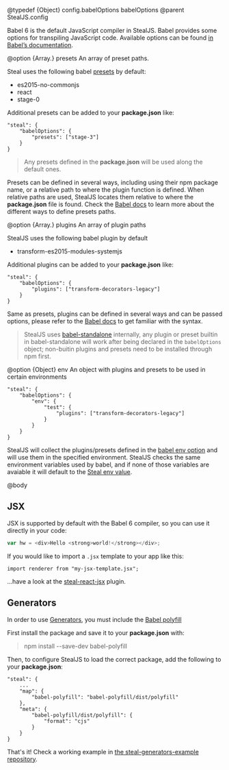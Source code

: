 @typedef {Object} config.babelOptions babelOptions
@parent StealJS.config

Babel 6 is the default JavaScript compiler in StealJS.
Babel provides some options for transpiling JavaScript code.
Available options can be found [in Babel’s documentation](https://babeljs.io/docs/usage/options/).

@option {Array.<String>} presets An array of preset paths.

Steal uses the following babel [presets](https://babeljs.io/docs/plugins/#presets) by default:

- es2015-no-commonjs
- react
- stage-0

Additional presets can be added to your __package.json__ like:

```
"steal": {
    "babelOptions": {
		"presets": ["stage-3"]
	}
}
```

> Any presets defined in the __package.json__ will be used along the default ones.

Presets can be defined in several ways, including using their npm package name, or a relative
path to where the plugin function is defined. When relative paths are used, StealJS locates
them relative to where the __package.json__ file is found. Check the [Babel docs](https://babeljs.io/docs/plugins/#plugin-preset-paths) to learn more about the different ways to define presets paths.

@option {Array.<String>} plugins An array of plugin paths

StealJS uses the following babel plugin by default 

- transform-es2015-modules-systemjs

Additional plugins can be added to your __package.json__ like:

```
"steal": {
    "babelOptions": {
		"plugins": ["transform-decorators-legacy"]
	}
}
```

Same as presets, plugins can be defined in several ways and can be passed options,
please refer to the [Babel docs](https://babeljs.io/docs/plugins/#plugin-preset-options)
to get familiar with the syntax.

> StealJS uses [babel-standalone](https://github.com/babel/babel-standalone) internally, 
any plugin or preset builtin in babel-standalone will work after being declared in the `babelOptions` object; 
non-buitin plugins and presets need to be installed through npm first.

@option {Object} env An object with plugins and presets to be used in certain environments

```
"steal": {
    "babelOptions": {
		"env": {
			"test": {
				"plugins": ["transform-decorators-legacy"]
			}	
		}
	}
}
```

StealJS will collect the plugins/presets defined in the [babel env option](https://babeljs.io/docs/usage/babelrc/#env-option)
and will use them in the specified environment. StealJS checks the same environment variables used by babel, and if 
none of those variables are avaiable it will default to the [Steal env value](config.env).

@body

## JSX

JSX is supported by default with the Babel 6 compiler, so you can use it directly in your code:

```js
var hw = <div>Hello <strong>world!</strong></div>;
```

If you would like to import a `.jsx` template to your app like this:
```
import renderer from "my-jsx-template.jsx";
```

…have a look at the [steal-react-jsx](https://www.npmjs.com/package/steal-react-jsx) plugin.

## Generators

In order to use [Generators](https://developer.mozilla.org/en-US/docs/Web/JavaScript/Reference/Global_Objects/Generator), you must include the [Babel polyfill](http://babeljs.io/docs/usage/polyfill/) 

First install the package and save it to your __package.json__ with:

> npm install --save-dev babel-polyfill

Then, to configure StealJS to load the correct package, add the following to your
__package.json__:

```
"steal": {
	...
	"map": {
		"babel-polyfill": "babel-polyfill/dist/polyfill"
    },
    "meta": {
		"babel-polyfill/dist/polyfill": {
			"format": "cjs"
		}
	}
}
```

That's it! Check a working example in [the steal-generators-example repository](https://github.com/stealjs/steal-generators-example).
